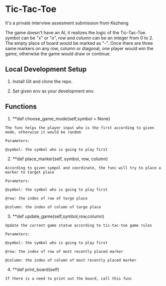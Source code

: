 # Tic-Tac-Toe
It's a private interview assesment submission from Kezheng

The game doesn't have an AI, it realizes the logic of the Tic-Tac-Toe. symbol can be "x" or "o", row and column can be an integer from 0 to 2. The empty place of board would be marked as "-". Once there are three same markers on any row, column or diagonal, one player would win the game, otherwise the game would draw or continue.


## **Local Development Setup**
1. Install Git and clone the repo.

2. Set given env as your development env.

## **Functions**
1.  **def choose_game_mode(self,symbol = None)
```
The func helps the player input who is the first according to given mode, otherwise it would be random

Parameters:

@symbol: the symbol who is going to play first
```

2.  **def place_marker(self, symbol, row, column)
```
According to given sympol and coordinate, the func will try to place a marker to target place

Parameters:

@symbol: the symbol who is going to play first

@row: the index of row of targe place

@column: the index of column of targe place
```
3.  **def update_game(self,symbol,row,column)
```
Update the current game statue according to tic-tac-toe game rules

Parameters:

@symbol: the symbol who is going to play first

@row: the index of row of most recently placed marker

@column: the index of column of most recently placed marker
```
4.  **def print_board(self)
```
If there is a need to print out the board, call this func
```
